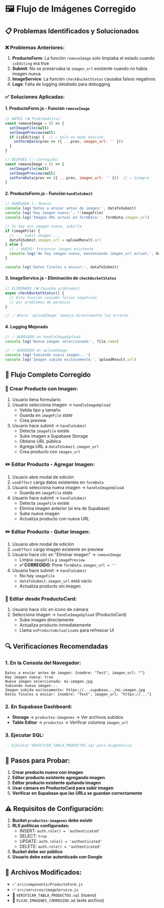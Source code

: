 # 🖼️ Flujo de Imágenes Corregido

## 📋 Problemas Identificados y Solucionados

### ❌ **Problemas Anteriores:**
1. **ProductoForm**: La función `removeImage` solo limpiaba el estado cuando `isEditing` era true
2. **Submit**: No se preservaba la `imagen_url` existente cuando no había imagen nueva
3. **ImageService**: La función `checkBucketStatus` causaba falsos negativos
4. **Logs**: Falta de logging detallado para debugging

### ✅ **Soluciones Aplicadas:**

#### **1. ProductoForm.js - Función `removeImage`**
```javascript
// ANTES (❌ Problemático)
const removeImage = () => {
  setImageFile(null)
  setImagePreview(null)
  if (isEditing) {  // ← Solo en modo edición
    setFormData(prev => ({ ...prev, imagen_url: '' }))
  }
}

// DESPUÉS (✅ Corregido)
const removeImage = () => {
  setImageFile(null)
  setImagePreview(null)
  setFormData(prev => ({ ...prev, imagen_url: '' }))  // ← Siempre
}
```

#### **2. ProductoForm.js - Función `handleSubmit`**
```javascript
// AGREGADO (✅ Nuevo)
console.log('Datos a enviar antes de imagen:', dataToSubmit)
console.log('Hay imagen nueva:', !!imageFile)
console.log('Imagen URL actual en formData:', formData.imagen_url)

// Si hay una imagen nueva, subirla
if (imageFile) {
  // ... subir imagen ...
  dataToSubmit.imagen_url = uploadResult.url
} else {
  // ✅ NUEVO: Preservar imagen existente
  console.log('No hay imagen nueva, manteniendo imagen_url actual:', dataToSubmit.imagen_url)
}

console.log('Datos finales a enviar:', dataToSubmit)
```

#### **3. ImageService.js - Eliminación de `checkBucketStatus`**
```javascript
// ELIMINADO (❌ Causaba problemas)
async checkBucketStatus() {
  // Esta función causaba falsos negativos
  // por problemas de permisos
}

// ✅ Ahora `uploadImage` maneja directamente los errores
```

#### **4. Logging Mejorado**
```javascript
// ✅ AGREGADO en handleImageUpload
console.log('Nueva imagen seleccionada:', file.name)

// ✅ AGREGADO en uploadImage
console.log('Subiendo nueva imagen...')
console.log('Imagen subida exitosamente:', uploadResult.url)
```

## 🔄 **Flujo Completo Corregido**

### **📝 Crear Producto con Imagen:**
1. Usuario llena formulario
2. Usuario selecciona imagen → `handleImageUpload`
   - Valida tipo y tamaño
   - Guarda en `imageFile` state
   - Crea preview
3. Usuario hace submit → `handleSubmit`
   - Detecta `imageFile` existe
   - Sube imagen a Supabase Storage
   - Obtiene URL pública
   - Agrega URL a `dataToSubmit.imagen_url`
   - Crea producto con `imagen_url`

### **✏️ Editar Producto - Agregar Imagen:**
1. Usuario abre modal de edición
2. `useEffect` carga datos existentes en `formData`
3. Usuario selecciona nueva imagen → `handleImageUpload`
   - Guarda en `imageFile` state
4. Usuario hace submit → `handleSubmit`
   - Detecta `imageFile` existe
   - Elimina imagen anterior (si era de Supabase)
   - Sube nueva imagen
   - Actualiza producto con nueva URL

### **✏️ Editar Producto - Quitar Imagen:**
1. Usuario abre modal de edición
2. `useEffect` carga imagen existente en preview
3. Usuario hace clic en "Eliminar imagen" → `removeImage`
   - Limpia `imageFile` y `imagePreview`
   - **✅ CORREGIDO**: Pone `formData.imagen_url = ''`
4. Usuario hace submit → `handleSubmit`
   - No hay `imageFile`
   - `dataToSubmit.imagen_url` está vacío
   - Actualiza producto sin imagen

### **🎯 Editar desde ProductoCard:**
1. Usuario hace clic en ícono de cámara
2. Selecciona imagen → `handleImageUpload` (ProductoCard)
   - Sube imagen directamente
   - Actualiza producto inmediatamente
   - Llama `onProductoActualizado` para refrescar UI

## 🔍 **Verificaciones Recomendadas**

### **1. En la Consola del Navegador:**
```
Datos a enviar antes de imagen: {nombre: "Test", imagen_url: ""}
Hay imagen nueva: true
Nueva imagen seleccionada: mi-imagen.jpg
Subiendo nueva imagen...
Imagen subida exitosamente: https://...supabase.../mi-imagen.jpg
Datos finales a enviar: {nombre: "Test", imagen_url: "https://..."}
```

### **2. En Supabase Dashboard:**
- **Storage** → `productos-imagenes` → Ver archivos subidos
- **Table Editor** → `productos` → Verificar columna `imagen_url`

### **3. Ejecutar SQL:**
```sql
-- Ejecutar VERIFICAR_TABLA_PRODUCTOS.sql para diagnóstico
```

## 🚀 **Pasos para Probar:**

1. **Crear producto nuevo con imagen**
2. **Editar producto existente agregando imagen**
3. **Editar producto existente quitando imagen**
4. **Usar cámara en ProductoCard para subir imagen**
5. **Verificar en Supabase que las URLs se guardan correctamente**

## ⚠️ **Requisitos de Configuración:**

1. **Bucket `productos-imagenes` debe existir**
2. **RLS políticas configuradas:**
   - INSERT: `auth.role() = 'authenticated'`
   - SELECT: `true`
   - UPDATE: `auth.role() = 'authenticated'`
   - DELETE: `auth.role() = 'authenticated'`
3. **Bucket debe ser público**
4. **Usuario debe estar autenticado con Google**

## 🔧 **Archivos Modificados:**
- ✅ `src/components/ProductoForm.js`
- ✅ `src/services/imageService.js`
- 📄 `VERIFICAR_TABLA_PRODUCTOS.sql` (nuevo)
- 📄 `FLUJO_IMAGENES_CORREGIDO.md` (este archivo)
